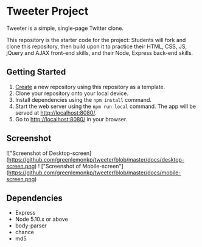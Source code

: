 # Tweeter Project

Tweeter is a simple, single-page Twitter clone.

This repository is the starter code for the project: Students will fork and clone this repository, then build upon it to practice their HTML, CSS, JS, jQuery and AJAX front-end skills, and their Node, Express back-end skills.

## Getting Started

1. [Create](https://docs.github.com/en/repositories/creating-and-managing-repositories/creating-a-repository-from-a-template) a new repository using this repository as a template.
2. Clone your repository onto your local device.
3. Install dependencies using the `npm install` command.
4. Start the web server using the `npm run local` command. The app will be served at <http://localhost:8080/>.
5. Go to <http://localhost:8080/> in your browser.

## Screenshot
!["Screenshot of Desktop-screen] (https://github.com/greenlemonkp/tweeter/blob/master/docs/desktop-screen.png)
! ["Screenshot of Mobile-screen"] (https://github.com/greenlemonkp/tweeter/blob/master/docs/mobile-screen.png)

## Dependencies

- Express
- Node 5.10.x or above
- body-parser
- chance
- md5
  